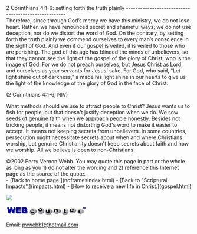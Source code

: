  <head> <title>(PVW) 2 Corinthians 4:1-6: setting forth the truth plainly</title> </head><body><div class="page_style">2 Corinthians 4:1-6: setting forth the truth plainly
----------------------------------------------------

<div class="p">Therefore, since through God&#146;s mercy we have this ministry, we do not lose heart. Rather, we have renounced secret and shameful ways; we do not use deception, nor do we distort the word of God. On the contrary, by setting forth the truth plainly we commend ourselves to every man&#146;s conscience in the sight of God. And even if our gospel is veiled, it is veiled to those who are perishing. The god of this age has blinded the minds of unbelievers, so that they cannot see the light of the gospel of the glory of Christ, who is the image of God. For we do not preach ourselves, but Jesus Christ as Lord, and ourselves as your servants for Jesus&#146; sake. For God, who said, &#147;Let light shine out of darkness,&#148; a made his light shine in our hearts to give us the light of the knowledge of the glory of God in the face of Christ.

 (2 Corinthians 4:1-6, NIV)</div>What methods should we use to attract people to Christ? Jesus wants us to fish for people, but that doesn't justify deception when we do. We sow seeds of genuine faith when we approach people honestly. Besides not tricking people, it means not distorting God's word to make it easier to accept. It means not keeping secrets from unbelievers. In some countries, persecution might necessitate secrets about when and where Christians worship, but genuine Christianity doesn't keep secrets about faith and how we worship. All we believe is open to non-Christians.

<div class="copy">©2002 Perry Vernon Webb. You may quote this page in part or the whole as long as you  
 1) do not alter the wording and   
 2) reference this Internet page as the source of the quote.</div>  </div>- [Back to home page.](noframesindex.html)
- [Back to "Scriptural Impacts".](impacts.html)
- [How to receive a new life in Christ.](gospel.html)
 
![](http://counter.digits.com/wc/-d/4/pvwebb)

[![digits](images/wc-03.gif)](http://www.digits.com/)

Email: [pvwebb1@hotmail.com](mailto:pvwebb1@hotmail.com)

 